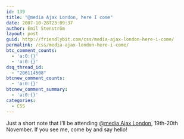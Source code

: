 ```yaml
---
id: 139
title: "@media Ajax London, here I come"
date: 2007-10-28T23:09:37
author: Emil Stenström
layout: post
guid: http://friendlybit.com/css/media-ajax-london-here-i-come/
permalink: /css/media-ajax-london-here-i-come/
btc_comment_counts:
  - 'a:0:{}'
  - 'a:0:{}'
dsq_thread_id:
  - "206114508"
btcnew_comment_counts:
  - 'a:0:{}'
btcnew_comment_summary:
  - 'a:0:{}'
categories:
  - CSS
---
```

Just a short note that I&#8217;ll be attending [@media Ajax London](http://www.vivabit.com/atmediaajax/), 19th-20th November. If you see me, come by and say hello!
